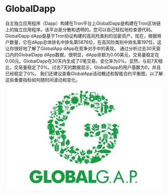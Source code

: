 # GlobalDapp

自主独立应用程序（Dapp）构建在Tron平台上GlobalDapp是构建在Tron区块链上的独立应用程序。该平台是分散和透明的。您可以自己轻松地检查源代码。GlobalDapp dApp是基于Tron协议构建的高风险类别的加密资产。现在，根据用户数量，它在dApp总体排名中排名第5876位，在高风险类别中排名第197位，这让你很好地了解了GlobalApp dApp在竞争对手中的表现。
通过分析过去30天窗口内的GlobalDapp dApp数据，很明显，dApp余额为0.00美元，交易量稳定在0.00元。GlobalDapp在30天内生成了0笔交易，变化率为0%。显然，与前7天相比，交易量稳定了0%。过去7天的数据显示，GlobalDapp的用户基数为0，并且已经稳定了0%。
我们还建议查看GlobalApp活动概述和智能合约平衡图，以了解这些重要指标如何随时间波动和变化。

![R](R.png)
